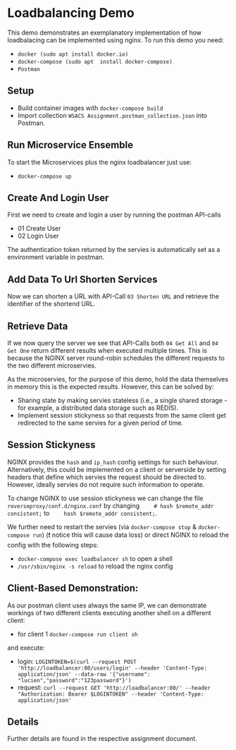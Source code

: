 # Loadbalancing Demo

This demo demonstrates an exemplanatory implementation of how loadbalacing can be implemented using nginx.
To run this demo you need:

- `docker (sudo apt install docker.io)`
- `docker-compose (sudo apt  install docker-compose)`
- `Postman`

## Setup

- Build container images with `docker-compose build`
- Import collection `WSACS Assignment.postman_collection.json` into Postman.

## Run Microservice Ensemble 

To start the Microservices plus the nginx loadbalancer just use:

- `docker-compose up`

## Create And Login User

First we need to create and login a user by running the postman API-calls 
- 01 Create User
- 02 Login User

The authentication token returned by the servies is automatically set as a environment variable in postman.

## Add Data To Url Shorten Services

Now we can shorten a URL with API-Call `03 Shorten URL` and retrieve the identifier of the shortend URL.

## Retrieve Data

If we now query the server we see that API-Calls both `04 Get All` and `04 Get One` return different results when executed multiple times. This is because the NGINX server round-robin schedules the different requests to the two different microservies.

As the microservies, for the purpose of this demo, hold the data themselves in memory this is the expected results. However, this can be solved by:
- Sharing state by making servies stateless (i.e., a single shared storage - for example, a distributed data storage such as REDIS).
- Implement session stickyness so that requests from the same client get redirected to the same servies for a given period of time.

## Session Stickyness

NGINX provides the `hash` and `ip_hash` config settings for such behaviour. Alternatively, this could be implemented on a client or serverside by setting headers that define which servies the request should be directed to. However, ideally servies do not require such information to operate. 

To change NGINX to use session stickyness we can change the file `reverseproxy/conf.d/nginx.conf` by changing `    # hash $remote_addr consistent;` to `    hash $remote_addr consistent;`.

We further need to restart the servies (via `docker-compose stop` & `docker-compose run`) (❗ notice this will cause data loss) or direct NGINX to reload the config with the following steps:
- `docker-compose exec loadbalancer sh` to open a shell
- `/usr/sbin/nginx -s reload` to reload the nginx config

## Client-Based Demonstration:

As our postman client uses always the same IP, we can demonstrate workings of two different clients executing another shell on a different client:

- for client 1 `docker-compose run client sh`

and execute:

- login: `LOGINTOKEN=$(curl --request POST 'http://loadbalancer:80/users/login' --header 'Content-Type: application/json' --data-raw '{"username": "lucien","password":"123password"}')`
- request: `curl --request GET 'http://loadbalancer:80/' --header "Authorization: Bearer $LOGINTOKEN" --header 'Content-Type: application/json'`

## Details

Further details are found in the respective assignment document.

